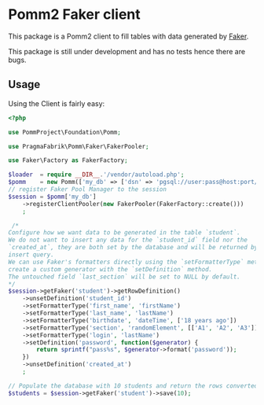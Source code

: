 # Pomm2 Faker client

This package is a Pomm2 client to fill tables with data generated by [Faker](https://github.com/fzaninotto/Faker).

This package is still under development and has no tests hence there are bugs.

## Usage

Using the Client is fairly easy:

```php
<?php

use PommProject\Foundation\Pomm;

use PragmaFabrik\Pomm\Faker\FakerPooler;

use Faker\Factory as FakerFactory;

$loader  = require __DIR__.'/vendor/autoload.php';
$pomm    = new Pomm(['my_db' => ['dsn' => 'pgsql://user:pass@host:port/db_name']]);
// register Faker Pool Manager to the session
$session = $pomm['my_db']
    ->registerClientPooler(new FakerPooler(FakerFactory::create()))
    ;

 /*
Configure how we want data to be generated in the table `student`.
We do not want to insert any data for the `student_id` field nor the
`created_at`, they are both set by the database and will be returned by the
insert query.
We can use Faker's formatters directly using the `setFormatterType` method or
create a custom generator with the `setDefinition` method.
The untouched field `last_section` will be set to NULL by default.
*/
$session->getFaker('student')->getRowDefinition()
    ->unsetDefinition('student_id')
    ->setFormatterType('first_name', 'firstName')
    ->setFormatterType('last_name', 'lastName')
    ->setFormatterType('birthdate', 'dateTime', ['18 years ago'])
    ->setFormatterType('section', 'randomElement', [['A1', 'A2', 'A3']])
    ->setFormatterType('login', 'lastName')
    ->setDefinition('password', function($generator) {
        return sprintf("pass%s", $generator->format('password'));
    })
    ->unsetDefinition('created_at')
    ;

// Populate the database with 10 students and return the rows converted values.
$students = $session->getFaker('student')->save(10);
```

